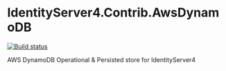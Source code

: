 # IdentityServer4.Contrib.AwsDynamoDB

[![Build status](https://ci.appveyor.com/api/projects/status/3mkxmi5y88ln7v05?svg=true)](https://ci.appveyor.com/project/spudmashmedia/identityserver4-contrib-awsdynamodb)


AWS DynamoDB Operational &amp; Persisted store for IdentityServer4
